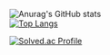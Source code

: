 ![Anurag's GitHub stats](https://github-readme-stats-wwhn.vercel.app/api?username=ITSTIME1&show_icons=true&theme=rose_pine )<br>
[![Top Langs](https://github-readme-stats.vercel.app/api/top-langs/?username=ITSTIME1&layout=compact&theme=rose_pine)](https://github.com/anuraghazra/github-readme-stats)

[![Solved.ac Profile](http://mazassumnida.wtf/api/v2/generate_badge?boj=itstime0809)](https://solved.ac/itstime0809/)
